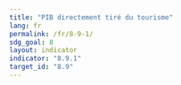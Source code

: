 ```yaml
---
title: "PIB directement tiré du tourisme"
lang: fr
permalink: /fr/8-9-1/
sdg_goal: 8
layout: indicator
indicator: "8.9.1"
target_id: "8.9"
---
```


